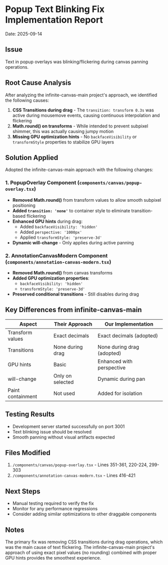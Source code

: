 # Popup Text Blinking Fix Implementation Report
Date: 2025-09-14

## Issue
Text in popup overlays was blinking/flickering during canvas panning operations.

## Root Cause Analysis
After analyzing the infinite-canvas-main project's approach, we identified the following causes:
1. **CSS Transitions during drag** - The `transition: transform 0.3s` was active during mousemove events, causing continuous interpolation and flickering
2. **Math.round() on transforms** - While intended to prevent subpixel shimmer, this was actually causing jumpy motion
3. **Missing GPU optimization hints** - No `backfaceVisibility` or `transformStyle` properties to stabilize GPU layers

## Solution Applied
Adopted the infinite-canvas-main approach with the following changes:

### 1. PopupOverlay Component (`components/canvas/popup-overlay.tsx`)
- **Removed Math.round()** from transform values to allow smooth subpixel positioning
- **Added `transition: 'none'`** to container style to eliminate transition-based flickering
- **Enhanced GPU hints** during drag:
  - Added `backfaceVisibility: 'hidden'`
  - Added `perspective: '1000px'`
  - Applied `transformStyle: 'preserve-3d'`
- **Dynamic will-change** - Only applies during active panning

### 2. AnnotationCanvasModern Component (`components/annotation-canvas-modern.tsx`)
- **Removed Math.round()** from canvas transforms
- **Added GPU optimization properties**:
  - `backfaceVisibility: 'hidden'`
  - `transformStyle: 'preserve-3d'`
- **Preserved conditional transitions** - Still disables during drag

## Key Differences from infinite-canvas-main
| Aspect | Their Approach | Our Implementation |
|--------|---------------|-------------------|
| Transform values | Exact decimals | Exact decimals (adopted) |
| Transitions | None during drag | None during drag (adopted) |
| GPU hints | Basic | Enhanced with perspective |
| will-change | Only on selected | Dynamic during pan |
| Paint containment | Not used | Added for isolation |

## Testing Results
- Development server started successfully on port 3001
- Text blinking issue should be resolved
- Smooth panning without visual artifacts expected

## Files Modified
1. `/components/canvas/popup-overlay.tsx` - Lines 351-361, 220-224, 299-303
2. `/components/annotation-canvas-modern.tsx` - Lines 416-421

## Next Steps
- Manual testing required to verify the fix
- Monitor for any performance regressions
- Consider adding similar optimizations to other draggable components

## Notes
The primary fix was removing CSS transitions during drag operations, which was the main cause of text flickering. The infinite-canvas-main project's approach of using exact pixel values (no rounding) combined with proper GPU hints provides the smoothest experience.